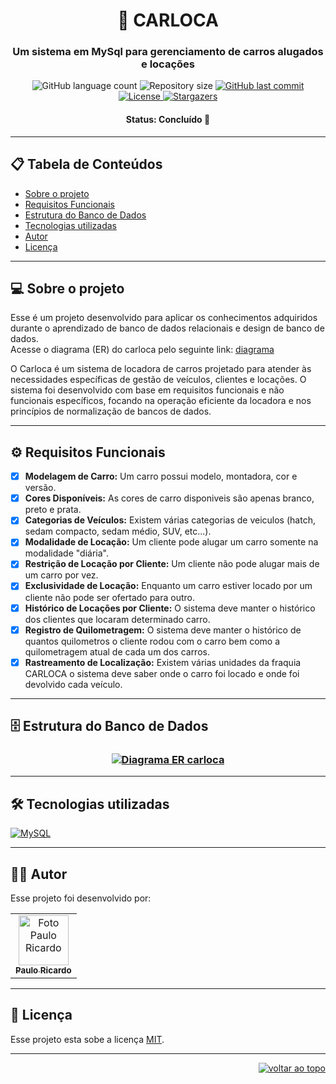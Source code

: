 <h1 align="center">🚗 CARLOCA</h1>

<h3 align="center">Um sistema em MySql para gerenciamento de carros alugados e locações</h3>

<div align="center">
  <img alt="GitHub language count" src="https://img.shields.io/github/languages/count/Paulo-Ricard0/carlocaDB?color=9580FF">

  <img alt="Repository size" src="https://img.shields.io/github/repo-size/Paulo-Ricard0/carlocaDB?color=9580FF">
  
  <a href="https://github.com/Paulo-Ricard0/carlocaDB/commits/main">
    <img alt="GitHub last commit" src="https://img.shields.io/github/last-commit/Paulo-Ricard0/carlocaDB?color=9580FF">
  </a>
  
   <a href="./LICENSE">
     <img alt="License" src="https://img.shields.io/badge/license-MIT-9580FF">
   </a>
   
   <a href="https://github.com/Paulo-Ricard0/carlocaDB/stargazers">
    <img alt="Stargazers" src="https://img.shields.io/github/stars/Paulo-Ricard0/carlocaDB?style=social">
  </a>
</div>

<h4 align="center">
   Status: Concluído 🚀
</h4>

---

## 📋 Tabela de Conteúdos
- [Sobre o projeto](#-sobre-o-projeto)
- [Requisitos Funcionais](#️-requisitos-funcionais)
- [Estrutura do Banco de Dados](#estrutura-do-banco-de-dados)
- [Tecnologias utilizadas](#%EF%B8%8F-tecnologias-utilizadas)
- [Autor](#-autor)
- [Licença](#-licença)

---

## 💻 Sobre o projeto

Esse é um projeto desenvolvido para aplicar os conhecimentos adquiridos durante o aprendizado de banco de dados relacionais e design de banco de dados.</br>
Acesse o diagrama (ER) do carloca pelo seguinte link: [diagrama](https://dbdiagram.io/d/Carloca-657e03ff56d8064ca0288458)

O Carloca é um sistema de locadora de carros projetado para atender às necessidades específicas de gestão de veículos, clientes e locações. O sistema foi desenvolvido com base em requisitos funcionais e não funcionais específicos, focando na operação eficiente da locadora e nos princípios de normalização de bancos de dados.

---

## ⚙️ Requisitos Funcionais

- [x] **Modelagem de Carro:** Um carro possui modelo, montadora, cor e versão.
- [x] **Cores Disponíveis:** As cores de carro disponiveis são apenas branco, preto e prata.
- [x] **Categorias de Veículos:** Existem várias categorias de veiculos (hatch, sedam compacto, sedam médio, SUV, etc...).
- [x] **Modalidade de Locação:** Um cliente pode alugar um carro somente na modalidade "diária".
- [x] **Restrição de Locação por Cliente:** Um cliente não pode alugar mais de um carro por vez.
- [x] **Exclusividade de Locação:** Enquanto um carro estiver locado por um cliente não pode ser ofertado para outro.
- [x] **Histórico de Locações por Cliente:** O sistema deve manter o histórico dos clientes que locaram determinado carro.
- [x] **Registro de Quilometragem:** O sistema deve manter o histórico de quantos quilometros o cliente rodou com o carro bem como a quilometragem atual de cada um dos carros.
- [x] **Rastreamento de Localização:** Existem várias unidades da fraquia CARLOCA o sistema deve saber onde o carro foi locado e onde foi devolvido cada veículo.

---

## 🗄️ Estrutura do Banco de Dados

<h3 align="center">
    <a href="#"><img alt="Diagrama ER carloca" title="diagrama carloca" src="https://firebasestorage.googleapis.com/v0/b/uploads-58ebc.appspot.com/o/diagramaER-carloca.png?alt=media&token=26adde01-4ab6-4842-8af7-fb74b9d2a838" /></a>
</h3>

---

## 🛠️ Tecnologias utilizadas

<a href="https://dev.mysql.com/"><img alt="MySQL" src="https://img.shields.io/badge/MySQL-9580FF?style=for-the-badge&logo=MySQL&logoColor=white"></a>

---

## 🧑‍💻 Autor

Esse projeto foi desenvolvido por:

<table>
  <tr>
    <td align="center"><a href="https://www.linkedin.com/in/paulo-ricardo-magalh%C3%A3es/"><img src="https://firebasestorage.googleapis.com/v0/b/quiz-baleias.appspot.com/o/ultima2.jpg?alt=media&token=68c74a20-9738-4d63-9aaf-b02608678c93" width="80px" alt="Foto Paulo Ricardo"/><br /><sub><b>Paulo Ricardo</b></sub></a><br /></td>
  </tr>
</table>

---

## 📝 Licença

Esse projeto esta sobe a licença [MIT](./LICENSE).

---

<p align="right"><a href="#top"><img src="https://img.shields.io/static/v1?label&message=voltar+ao+topo&color=30363d&style=flat&logo" alt="voltar ao topo" /></a></p>
